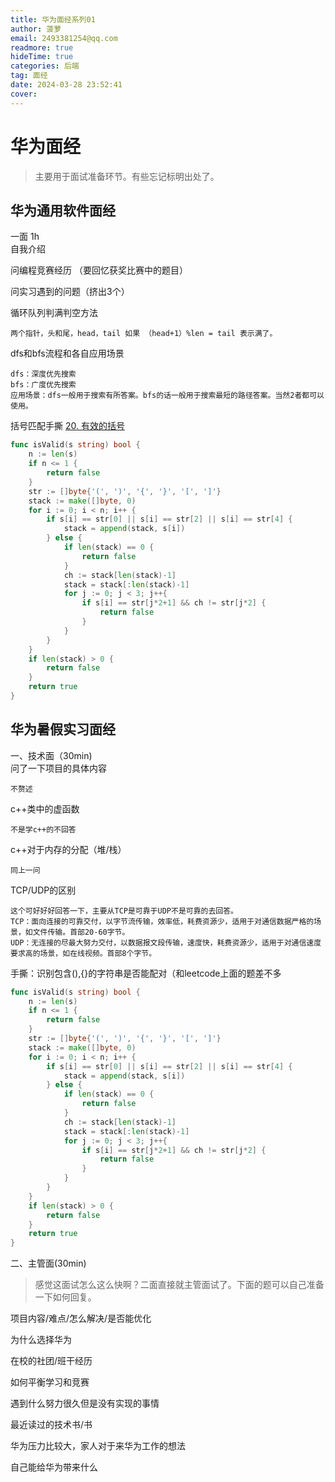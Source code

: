 ```yaml
---
title: 华为面经系列01
author: 菠萝
email: 2493381254@qq.com
readmore: true
hideTime: true
categories: 后端
tag: 面经
date: 2024-03-28 23:52:41
cover:
---
```


# 华为面经

> 主要用于面试准备环节。有些忘记标明出处了。



## 华为通用软件面经

一面 1h  
自我介绍


问编程竞赛经历 （要回忆获奖比赛中的题目）


问实习遇到的问题（挤出3个）


循环队列判满判空方法

	两个指针，头和尾，head，tail 如果 （head+1）%len = tail 表示满了。


dfs和bfs流程和各自应用场景

	dfs：深度优先搜索
	bfs：广度优先搜索
	应用场景：dfs一般用于搜索有所答案。bfs的话一般用于搜索最短的路径答案。当然2者都可以使用。

括号匹配手撕
[20. 有效的括号](https://leetcode.cn/problems/valid-parentheses/)

~~~go
func isValid(s string) bool {
    n := len(s)
    if n <= 1 {
        return false
    }
    str := []byte{'(', ')', '{', '}', '[', ']'}
    stack := make([]byte, 0)
    for i := 0; i < n; i++ {
        if s[i] == str[0] || s[i] == str[2] || s[i] == str[4] {
            stack = append(stack, s[i])
        } else {
            if len(stack) == 0 {
                return false
            }
            ch := stack[len(stack)-1]
            stack = stack[:len(stack)-1]
            for j := 0; j < 3; j++{
                if s[i] == str[j*2+1] && ch != str[j*2] {
                    return false
                }
            }
        }
    }
    if len(stack) > 0 {
        return false
    }
    return true
}
~~~



## 华为暑假实习面经

一、技术面（30min)  
问了一下项目的具体内容

	不赘述

c++类中的虚函数

	不是学c++的不回答

c++对于内存的分配（堆/栈）

	同上一问

TCP/UDP的区别

	这个可好好好回答一下，主要从TCP是可靠于UDP不是可靠的去回答。
	TCP：面向连接的可靠交付，以字节流传输，效率低，耗费资源少，适用于对通信数据严格的场景，如文件传输。首部20-60字节。
	UDP：无连接的尽最大努力交付，以数据报文段传输，速度快，耗费资源少，适用于对通信速度要求高的场景，如在线视频。首部8个字节。

手撕：识别包含(),{}的字符串是否能配对（和leetcode上面的题差不多

~~~go
func isValid(s string) bool {
    n := len(s)
    if n <= 1 {
        return false
    }
    str := []byte{'(', ')', '{', '}', '[', ']'}
    stack := make([]byte, 0)
    for i := 0; i < n; i++ {
        if s[i] == str[0] || s[i] == str[2] || s[i] == str[4] {
            stack = append(stack, s[i])
        } else {
            if len(stack) == 0 {
                return false
            }
            ch := stack[len(stack)-1]
            stack = stack[:len(stack)-1]
            for j := 0; j < 3; j++{
                if s[i] == str[j*2+1] && ch != str[j*2] {
                    return false
                }
            }
        }
    }
    if len(stack) > 0 {
        return false
    }
    return true
}
~~~



二、主管面(30min)  

> 感觉这面试怎么这么快啊？二面直接就主管面试了。下面的题可以自己准备一下如何回复。

项目内容/难点/怎么解决/是否能优化  

为什么选择华为  

在校的社团/班干经历  

如何平衡学习和竞赛  

遇到什么努力很久但是没有实现的事情  

最近读过的技术书/书  

华为压力比较大，家人对于来华为工作的想法  

自己能给华为带来什么  








